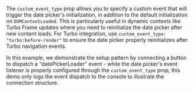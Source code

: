 The `custom_event_type` prop allows you to specify a custom event that will trigger the date picker's initialization, in addition to the default initialization on `DOMContentLoaded`. This is particularly useful in dynamic contexts like Turbo Frame updates where you need to reinitialize the date picker after new content loads. For Turbo integration, use `custom_event_type: "turbo:before-render"` to ensure the date picker properly reinitializes after Turbo navigation events. 

In this example, we demonstrate the setup pattern by connecting a button to dispatch a "datePickerLoader" event - while the date picker's event listener is properly configured through the `custom_event_type` prop, this demo only logs the event dispatch to the console to illustrate the connection structure.